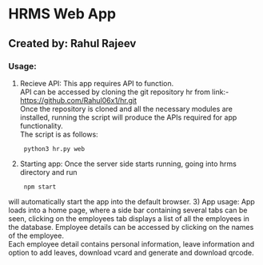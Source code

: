 # HRMS Web App
## Created by: Rahul Rajeev
### Usage:

1) Recieve API:
This app requires API to function.\
API can be accessed by cloning the git repository hr from link:- https://github.com/Rahul06x1/hr.git \
Once the repository is cloned and all the necessary modules are installed, running the script will produce the APIs required for app functionality.\
The script is as follows:

        python3 hr.py web

2) Starting app:
Once the server side starts running, going into hrms directory and run

        npm start

will automatically start the app into the default browser.
3) App usage:
App loads into a home page, where a side bar containing several tabs can be seen, clicking on the employees tab displays a list of all the employees in the database.
Employee details can be accessed by clicking on the names of the employee.\
Each employee detail contains personal information, leave information and option to add leaves, download vcard and generate and download qrcode.